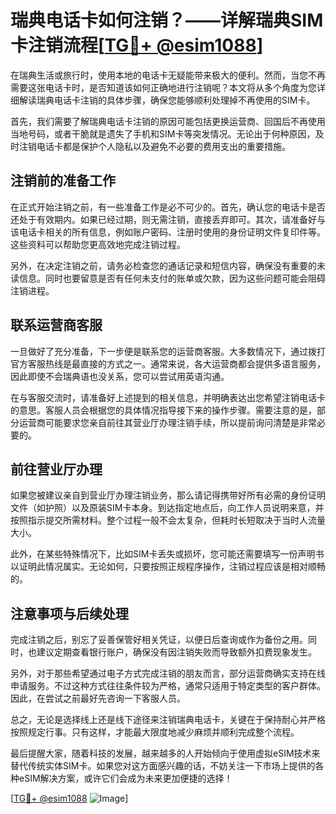 # 瑞典电话卡如何注销？——详解瑞典SIM卡注销流程[[TG💪+ @esim1088](https://t.me/s/esim1088)]

在瑞典生活或旅行时，使用本地的电话卡无疑能带来极大的便利。然而，当您不再需要这张电话卡时，是否知道该如何正确地进行注销呢？本文将从多个角度为您详细解读瑞典电话卡注销的具体步骤，确保您能够顺利处理掉不再使用的SIM卡。

首先，我们需要了解瑞典电话卡注销的原因可能包括更换运营商、回国后不再使用当地号码，或者干脆就是遗失了手机和SIM卡等突发情况。无论出于何种原因，及时注销电话卡都是保护个人隐私以及避免不必要的费用支出的重要措施。

## 注销前的准备工作

在正式开始注销之前，有一些准备工作是必不可少的。首先，确认您的电话卡是否还处于有效期内。如果已经过期，则无需注销，直接丢弃即可。其次，请准备好与该电话卡相关的所有信息，例如账户密码、注册时使用的身份证明文件复印件等。这些资料可以帮助您更高效地完成注销过程。

另外，在决定注销之前，请务必检查您的通话记录和短信内容，确保没有重要的未读信息。同时也要留意是否有任何未支付的账单或欠款，因为这些问题可能会阻碍注销进程。

## 联系运营商客服

一旦做好了充分准备，下一步便是联系您的运营商客服。大多数情况下，通过拨打官方客服热线是最直接的方式之一。通常来说，各大运营商都会提供多语言服务，因此即使不会瑞典语也没关系，您可以尝试用英语沟通。

在与客服交流时，请准备好上述提到的相关信息，并明确表达出您希望注销电话卡的意思。客服人员会根据您的具体情况指导接下来的操作步骤。需要注意的是，部分运营商可能要求您亲自前往其营业厅办理注销手续，所以提前询问清楚是非常必要的。

## 前往营业厅办理

如果您被建议亲自到营业厅办理注销业务，那么请记得携带好所有必需的身份证明文件（如护照）以及原装SIM卡本身。到达指定地点后，向工作人员说明来意，并按照指示提交所需材料。整个过程一般不会太复杂，但耗时长短取决于当时人流量大小。

此外，在某些特殊情况下，比如SIM卡丢失或损坏，您可能还需要填写一份声明书以证明此情况属实。无论如何，只要按照正规程序操作，注销过程应该是相对顺畅的。

## 注意事项与后续处理

完成注销之后，别忘了妥善保管好相关凭证，以便日后查询或作为备份之用。同时，也建议定期查看银行账户，确保没有因注销失败而导致额外扣费现象发生。

另外，对于那些希望通过电子方式完成注销的朋友而言，部分运营商确实支持在线申请服务。不过这种方式往往条件较为严格，通常只适用于特定类型的客户群体。因此，在尝试之前最好先咨询一下客服人员。

总之，无论是选择线上还是线下途径来注销瑞典电话卡，关键在于保持耐心并严格按照规定行事。只有这样，才能最大限度地减少麻烦并顺利完成整个流程。

最后提醒大家，随着科技的发展，越来越多的人开始倾向于使用虚拟eSIM技术来替代传统实体SIM卡。如果您对这方面感兴趣的话，不妨关注一下市场上提供的各种eSIM解决方案，或许它们会成为未来更加便捷的选择！

[[TG💪+ @esim1088](https://t.me/s/esim1088) ![Image](https://i.postimg.cc/4NQfJmqS/Snipaste-2025-05-13-00-14-12.png)]